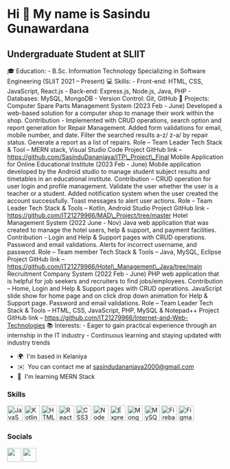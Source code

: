 Hi 👋 My name is Sasindu Gunawardana
====================================

Undergraduate Student at SLIIT
------------------------------

🎓 Education: - B.Sc. Information Technology Specializing in Software Engineering (SLIIT 2021 – Present) 💻 Skills: - Front-end: HTML, CSS, JavaScript, React.js - Back-end: Express.js, Node.js, Java, PHP - Databases: MySQL, MongoDB - Version Control: Git, GitHub 🔨 Projects: Computer Spare Parts Management System (2023 Feb - June) Developed a web-based solution for a computer shop to manage their work within the shop. Contribution - Implemented with CRUD operations, search option and report generation for Repair Management. Added form validations for email, mobile number, and date. Filter the searched results a-z/ z-a/ by repair status. Generate a report as a list of repairs. Role – Team Leader Tech Stack & Tool – MERN stack, Visual Studio Code Project GitHub link – https://github.com/SasinduDananjaya/ITP\_Project\_Final Mobile Application for Online Educational Institute (2023 Feb - June) Mobile application developed by the Android studio to manage student subject results and timetables in an educational institute. Contribution – CRUD operation for user login and profile management. Validate the user whether the user is a teacher or a student. Added notification system when the user created the account successfully. Toast messages to alert user actions. Role – Team Leader Tech Stack & Tools – Kotlin, Android Studio Project GitHub link - https://github.com/IT21279966/MAD\_Project/tree/master Hotel Management System (2022 June - Nov) Java web application that was created to manage the hotel users, help & support, and payment facilities. Contribution - Login and Help & Support pages with CRUD operations. Password and email validations. Alerts for incorrect username, and password. Role – Team member Tech Stack & Tools – Java, MySQL, Eclipse Project GitHub link – https://github.com/IT21279966/Hotel\_Management\_Java/tree/main Recruitment Company System (2022 Feb - June) PHP web application that is helpful for job seekers and recruiters to find jobs/employees. Contribution – Home, Login and Help & Support pages with CRUD operations. JavaScript slide show for home page and on click drop down animation for Help & Support page. Password and email validations. Role – Team Leader Tech Stack & Tools – HTML, CSS, JavaScript, PHP, MySQL & Notepad++ Project GitHub link – https://github.com/IT21279966/Internet-and-Web-Technologies 📚 Interests: - Eager to gain practical experience through an internship in the IT industry - Continuous learning and staying updated with industry trends

* 🌍  I'm based in Kelaniya
* ✉️  You can contact me at [sasindudananjaya2000@gmail.com](mailto:sasindudananjaya2000@gmail.com)
* 🧠  I'm learning MERN Stack

### Skills


<p align="left">
<a href="https://developer.mozilla.org/en-US/docs/Web/JavaScript" target="_blank" rel="noreferrer"><img src="https://raw.githubusercontent.com/danielcranney/readme-generator/main/public/icons/skills/javascript-colored.svg" width="36" height="36" alt="JavaScript" /></a>
<a href="https://kotlinlang.org/" target="_blank" rel="noreferrer"><img src="https://raw.githubusercontent.com/danielcranney/readme-generator/main/public/icons/skills/kotlin-colored.svg" width="36" height="36" alt="Kotlin" /></a>
<a href="https://developer.mozilla.org/en-US/docs/Glossary/HTML5" target="_blank" rel="noreferrer"><img src="https://raw.githubusercontent.com/danielcranney/readme-generator/main/public/icons/skills/html5-colored.svg" width="36" height="36" alt="HTML5" /></a>
<a href="https://reactjs.org/" target="_blank" rel="noreferrer"><img src="https://raw.githubusercontent.com/danielcranney/readme-generator/main/public/icons/skills/react-colored.svg" width="36" height="36" alt="React" /></a>
<a href="https://www.w3.org/TR/CSS/#css" target="_blank" rel="noreferrer"><img src="https://raw.githubusercontent.com/danielcranney/readme-generator/main/public/icons/skills/css3-colored.svg" width="36" height="36" alt="CSS3" /></a>
<a href="https://nodejs.org/en/" target="_blank" rel="noreferrer"><img src="https://raw.githubusercontent.com/danielcranney/readme-generator/main/public/icons/skills/nodejs-colored.svg" width="36" height="36" alt="NodeJS" /></a>
<a href="https://expressjs.com/" target="_blank" rel="noreferrer"><img src="https://raw.githubusercontent.com/danielcranney/readme-generator/main/public/icons/skills/express-colored.svg" width="36" height="36" alt="Express" /></a>
<a href="https://www.mongodb.com/" target="_blank" rel="noreferrer"><img src="https://raw.githubusercontent.com/danielcranney/readme-generator/main/public/icons/skills/mongodb-colored.svg" width="36" height="36" alt="MongoDB" /></a>
<a href="https://www.mysql.com/" target="_blank" rel="noreferrer"><img src="https://raw.githubusercontent.com/danielcranney/readme-generator/main/public/icons/skills/mysql-colored.svg" width="36" height="36" alt="MySQL" /></a>
<a href="https://firebase.google.com/" target="_blank" rel="noreferrer"><img src="https://raw.githubusercontent.com/danielcranney/readme-generator/main/public/icons/skills/firebase-colored.svg" width="36" height="36" alt="Firebase" /></a>
<a href="https://www.figma.com/" target="_blank" rel="noreferrer"><img src="https://raw.githubusercontent.com/danielcranney/readme-generator/main/public/icons/skills/figma-colored.svg" width="36" height="36" alt="Figma" /></a>
</p>


### Socials

<p align="left"> <a href="https://www.github.com/IT21279966" target="_blank" rel="noreferrer"><img src="https://raw.githubusercontent.com/danielcranney/readme-generator/main/public/icons/socials/github.svg" width="32" height="32" /></a> <a href="https://www.linkedin.com/in/sasindu-gunawardana-049966215/" target="_blank" rel="noreferrer"><img src="https://raw.githubusercontent.com/danielcranney/readme-generator/main/public/icons/socials/linkedin.svg" width="32" height="32" /></a></p>
